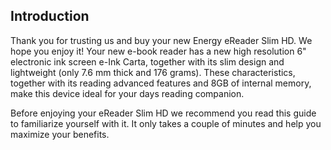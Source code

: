 ## Introduction

Thank you for trusting us and buy your new Energy eReader Slim HD. We hope you enjoy it! Your new e-book reader has a new high resolution 6" electronic ink screen e-Ink Carta, together with its slim design and lightweight (only 7.6 mm thick and 176 grams). These characteristics, together with its reading advanced features and 8GB of internal memory, make this device ideal for your days reading companion.

Before enjoying your eReader Slim HD we recommend you read this guide to familiarize yourself with it. It only takes a couple of minutes and help you maximize your benefits.
